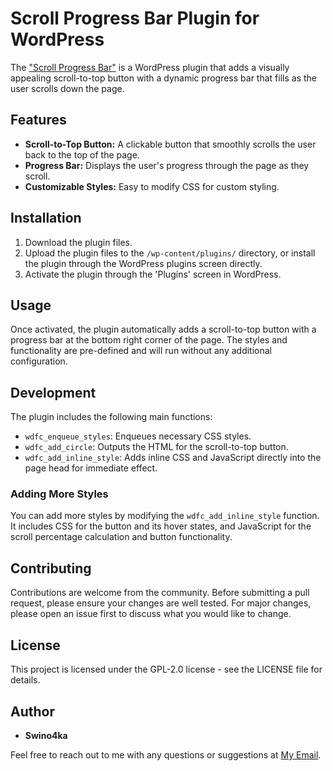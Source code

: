 # Scroll Progress Bar Plugin for WordPress

The ["Scroll Progress Bar"](https://github.com/Swino4ka/divi/blob/main/src/php/main/ScrollProgressBar.php) is a WordPress plugin that adds a visually appealing scroll-to-top button with a dynamic progress bar that fills as the user scrolls down the page.

## Features

- **Scroll-to-Top Button:** A clickable button that smoothly scrolls the user back to the top of the page.
- **Progress Bar:** Displays the user's progress through the page as they scroll.
- **Customizable Styles:** Easy to modify CSS for custom styling.

## Installation

1. Download the plugin files.
2. Upload the plugin files to the `/wp-content/plugins/` directory, or install the plugin through the WordPress plugins screen directly.
3. Activate the plugin through the 'Plugins' screen in WordPress.

## Usage

Once activated, the plugin automatically adds a scroll-to-top button with a progress bar at the bottom right corner of the page. The styles and functionality are pre-defined and will run without any additional configuration.

## Development

The plugin includes the following main functions:

- `wdfc_enqueue_styles`: Enqueues necessary CSS styles.
- `wdfc_add_circle`: Outputs the HTML for the scroll-to-top button.
- `wdfc_add_inline_style`: Adds inline CSS and JavaScript directly into the page head for immediate effect.

### Adding More Styles

You can add more styles by modifying the `wdfc_add_inline_style` function. It includes CSS for the button and its hover states, and JavaScript for the scroll percentage calculation and button functionality.

## Contributing

Contributions are welcome from the community. Before submitting a pull request, please ensure your changes are well tested. For major changes, please open an issue first to discuss what you would like to change.

## License

This project is licensed under the GPL-2.0 license - see the LICENSE file for details.

## Author

- **Swino4ka**

Feel free to reach out to me with any questions or suggestions at [My Email](mailto:example@example.com).
